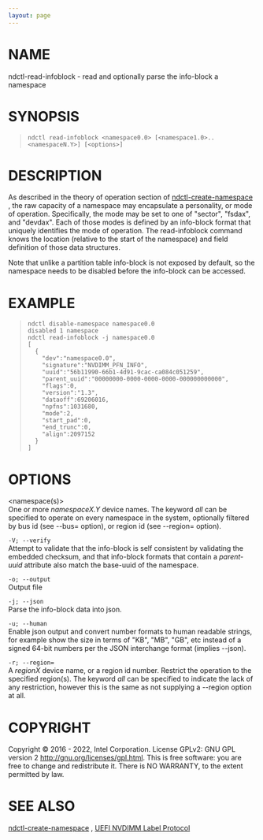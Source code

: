 ```yaml
---
layout: page
---
```


# NAME

ndctl-read-infoblock - read and optionally parse the info-block a
namespace

# SYNOPSIS

>     ndctl read-infoblock <namespace0.0> [<namespace1.0>..<namespaceN.Y>] [<options>]

# DESCRIPTION

As described in the theory of operation section of
[ndctl-create-namespace](ndctl-create-namespace) , the raw capacity of a namespace may
encapsulate a personality, or mode of operation. Specifically, the mode
may be set to one of "sector", "fsdax", and "devdax". Each of those
modes is defined by an info-block format that uniquely identifies the
mode of operation. The read-infoblock command knows the location
(relative to the start of the namespace) and field definition of those
data structures.

Note that unlike a partition table info-block is not exposed by default,
so the namespace needs to be disabled before the info-block can be
accessed.

# EXAMPLE

>     ndctl disable-namespace namespace0.0
>     disabled 1 namespace
>     ndctl read-infoblock -j namespace0.0
>     [
>       {
>         "dev":"namespace0.0",
>         "signature":"NVDIMM_PFN_INFO",
>         "uuid":"56b11990-66b1-4d91-9cac-ca084c051259",
>         "parent_uuid":"00000000-0000-0000-0000-000000000000",
>         "flags":0,
>         "version":"1.3",
>         "dataoff":69206016,
>         "npfns":1031680,
>         "mode":2,
>         "start_pad":0,
>         "end_trunc":0,
>         "align":2097152
>       }
>     ]

# OPTIONS

\<namespace(s)>  
One or more *namespaceX.Y* device names. The keyword *all* can be
specified to operate on every namespace in the system, optionally
filtered by bus id (see --bus= option), or region id (see --region=
option).

`-V; --verify`  
Attempt to validate that the info-block is self consistent by validating
the embedded checksum, and that info-block formats that contain a
*parent-uuid* attribute also match the base-uuid of the namespace.

`-o; --output`  
Output file

`-j; --json`  
Parse the info-block data into json.

`-u; --human`  
Enable json output and convert number formats to human readable strings,
for example show the size in terms of "KB", "MB", "GB", etc instead of a
signed 64-bit numbers per the JSON interchange format (implies --json).

`-r; --region=`  
A *regionX* device name, or a region id number. Restrict the operation
to the specified region(s). The keyword *all* can be specified to
indicate the lack of any restriction, however this is the same as not
supplying a --region option at all.

# COPYRIGHT

Copyright © 2016 - 2022, Intel Corporation. License GPLv2: GNU GPL
version 2 <http://gnu.org/licenses/gpl.html>. This is free software: you
are free to change and redistribute it. There is NO WARRANTY, to the
extent permitted by law.

# SEE ALSO

[ndctl-create-namespace](ndctl-create-namespace) , [UEFI NVDIMM Label
Protocol](http://www.uefi.org/sites/default/files/resources/UEFI_Spec_2_7.pdf)

